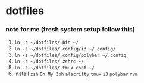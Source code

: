 # dotfiles

### note for me (fresh system setup follow this)

1. `ln -s ~/dotfiles/.bin ~/`
3. `ln -s ~/dotfiles/.config/i3 ~/.config/`
4. `ln -s ~/dotfiles/.config/polybar ~/.config`
5. `ln -s ~/dotfiles/.zshrc ~/`
6. `ln -s ~/dotfiles/.tmux.conf ~/`
7. Install `zsh` `Oh My Zsh` `alacritty` `tmux` `i3` `polybar` `nvm`




